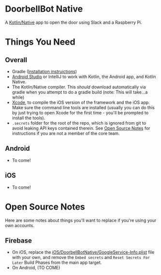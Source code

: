 # DoorbellBot Native

A [Kotlin/Native](https://kotlinlang.org/docs/reference/native-overview.html) app to open the door using Slack and a Raspberry Pi. 

# Things You Need

## Overall

- Gradle ([Installation instruictions](https://gradle.org/install/))
- [Android Studio](https://developer.android.com/studio/) or IntelliJ to work with Kotlin, the Android app, and Kotlin Native. 
- The Kotlin/Native compiler. This *should* download automatically via gradle when you attempt to do a gradle build (note: This will take...a while)
- [Xcode](https://itunes.apple.com/us/app/xcode/id497799835?mt=12), to compile the iOS version of the framework and the iOS app. Make sure the command line tools are installed (usually you can do this by just trying to open Xcode for the first time - you'll be prompted to install the tools). 
- `.secrets` folder for the root of the repo, which is ignored from git to avoid leaking API keys contained therein. See [Open Source Notes](#open-source-notes) for instructions if you are not a member of the core team. 

## Android

- To come!

## iOS

- To come!


# Open Source Notes

Here are some notes about things you'll want to replace if you're using your own accounts.

## Firebase

- On iOS, replace the [iOS/DoorbellBotNative/GoogleService-Info.plist](iOS/DoorbellBotNative/GoogleService-Info.plist) file with your own, and remove the `Embed secrets` and `Reset Secrets For Later` Build Phases from the main app target.
- On Android, (TO COME)